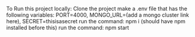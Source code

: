 To Run this project locally:
Clone the project 
make a .env file that has the following variables: PORT=4000, MONGO_URL=(add a mongo cluster link here), SECRET=thisisasecret
run the command: npm i (should have npm installed before this)
run the command: npm start
